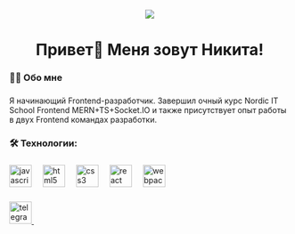 <br clear="both">

<div align="center"> <img  src="https://www.codewars.com/users/nikita-argunov/badges/large" /></div>

###

<h1 align="center">Привет👋 Меня зовут Никита!</h1>

###

<h3 align="left">👩‍💻  Обо мне</h3>

###

<p align="left">Я начинающий Frontend-разработчик. Завершил очный курс Nordic IT School Frontend MERN+TS+Socket.IO и также присутствует опыт работы в двух Frontend командах разработки. </p>

###




<h3 align="left">🛠 Технологии:</h3>

###

<div align="left">
  <img src="https://cdn.jsdelivr.net/gh/devicons/devicon/icons/javascript/javascript-original.svg" height="40" alt="javascript logo"  />
  <img width="12" />
  <img src="https://cdn.jsdelivr.net/gh/devicons/devicon/icons/html5/html5-original.svg" height="40" alt="html5 logo"  />
  <img width="12" />
  <img src="https://cdn.jsdelivr.net/gh/devicons/devicon/icons/css3/css3-original.svg" height="40" alt="css3 logo"  />
  <img width="12" />
  <img src="https://cdn.jsdelivr.net/gh/devicons/devicon/icons/react/react-original.svg" height="40" alt="react logo"  />
  <img width="12" />
  <img src="https://cdn.simpleicons.org/webpack/8DD6F9" height="40" alt="webpack logo"  />
  <img width="12" />
</div>

###

  <div align="left">
<a href="https://t.me/NitoAnri">
  <img src="https://cdn.simpleicons.org/telegram/#26A5E4" height="40" alt="telegram logo"  />
  <img width="12" />
</a>

